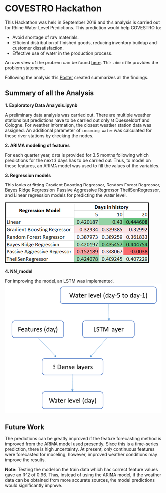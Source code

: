 # COVESTRO Hackathon 

This Hackathon was held in September 2019 and this analysis is carried out for Rhine Water Level Predictions. This prediction would help COVESTRO to: 
- Avoid shortage of raw materials.
-	Efficient distribution of finished goods, reducing inventory buildup and customer dissatisfaction.
-	Effective use of water in the production process. 

An overview of the problem can be found [here](https://github.com/kmair/COVESTRO-HACK/blob/master/RhineWaterLevelUseCaseOverview.docx). 
This `.docx` file provides the problem statement.

Following the analysis this [Poster](https://github.com/kmair/COVESTRO-HACK/tree/master/Poster) created summarizes all the findings.

## Summary of all the Analysis

**1. Exploratory Data Analysis.ipynb**

A preliminary data analysis was carried out. There are multiple weather stations but predictions have to be carried out only at Duesseldorf 
and Cologne. For weather information, the closest weather station data was assigned. An additional parameter of `incoming water` was 
calculated for these river stations by checking the nodes.

**2. ARIMA modeling of features**

For each quarter year, data is provided for 3.5 months following which predictions for the next 3 days has to be carried out. Thus, to 
model on these features, an ARIMA model was used to fill the values of the variables.

**3. Regression models**

This looks at fitting Gradient Boosting Regressor, Random Forest Regressor, Bayes Ridge Regression, Passive Aggressive Regressor
TheilSenRegressor, and Linear regression models for predicting the water level. 

![Regression models overview](https://github.com/kmair/COVESTRO-HACK/blob/master/Poster/Images/Regression%20output.PNG)

**4. NN_model**

For improving the model, an LSTM was implemented.
![Neural Network flowchart](https://github.com/kmair/COVESTRO-HACK/blob/master/Poster/Images/NN%20structure.PNG)

## Future Work

The predictions can be greatly improved if the feature forecasting method is improved from the ARIMA model used presently. Since this is a time-series prediction, there is high uncertainty. At present, only continuous features were forecasted for modeling, however, improved weather conditions may improve the results.

**Note:** Testing the model on the train data which had correct feature values gave an R^2 of 0.96. Thus, instead of using the ARIMA model, if the weather data can be obtained from more accurate sources, the model predictions would significantly improve.
